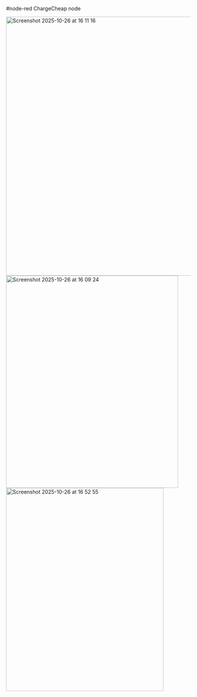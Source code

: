 #node-red ChargeCheap node

<img width="972" height="705" alt="Screenshot 2025-10-26 at 16 11 16" src="https://github.com/user-attachments/assets/0c212234-0508-4e5e-9f1b-92c298642fbe" />

<img width="469" height="578" alt="Screenshot 2025-10-26 at 16 09 24" src="https://github.com/user-attachments/assets/16784e39-fc4b-4cbe-b3c9-ede6a024961a" />

<img width="429" height="553" alt="Screenshot 2025-10-26 at 16 52 55" src="https://github.com/user-attachments/assets/6c7b9838-ba13-4f00-8def-bb926afb062b" />
